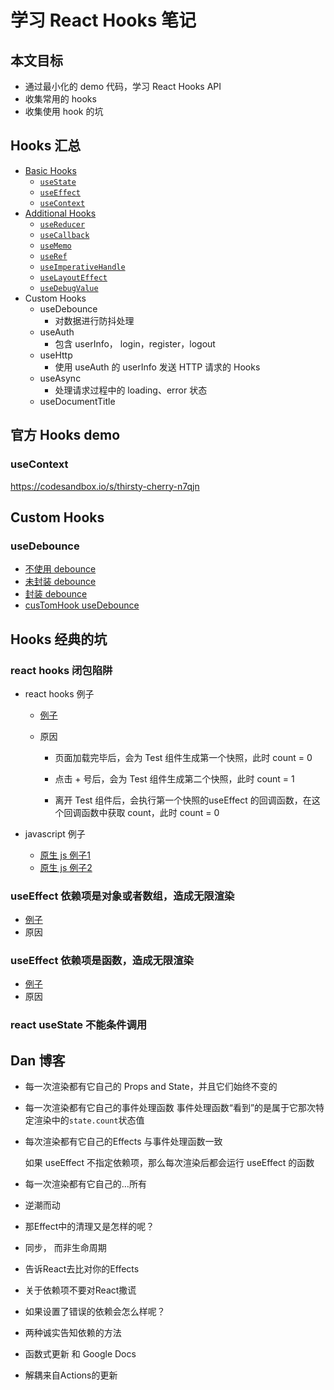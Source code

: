 # 学习 React Hooks 笔记

## 本文目标

- 通过最小化的 demo 代码，学习 React Hooks API
- 收集常用的 hooks
- 收集使用 hook 的坑



## Hooks 汇总

- [Basic Hooks](https://reactjs.org/docs/hooks-reference.html#basic-hooks)
  - [`useState`](https://reactjs.org/docs/hooks-reference.html#usestate)
  - [`useEffect`](https://reactjs.org/docs/hooks-reference.html#useeffect)
  - [`useContext`](https://reactjs.org/docs/hooks-reference.html#usecontext)
- [Additional Hooks](https://reactjs.org/docs/hooks-reference.html#additional-hooks)
  - [`useReducer`](https://reactjs.org/docs/hooks-reference.html#usereducer)
  - [`useCallback`](https://reactjs.org/docs/hooks-reference.html#usecallback)
  - [`useMemo`](https://reactjs.org/docs/hooks-reference.html#usememo)
  - [`useRef`](https://reactjs.org/docs/hooks-reference.html#useref)
  - [`useImperativeHandle`](https://reactjs.org/docs/hooks-reference.html#useimperativehandle)
  - [`useLayoutEffect`](https://reactjs.org/docs/hooks-reference.html#uselayouteffect)
  - [`useDebugValue`](https://reactjs.org/docs/hooks-reference.html#usedebugvalue)
- Custom Hooks
  - useDebounce
    - 对数据进行防抖处理
  - useAuth
    - 包含 userInfo， login，register，logout
  - useHttp
    - 使用 useAuth 的 userInfo 发送 HTTP 请求的 Hooks
  - useAsync
    - 处理请求过程中的 loading、error 状态
  - useDocumentTitle



## 官方 Hooks demo



### useContext

https://codesandbox.io/s/thirsty-cherry-n7qjn







## Custom Hooks

### useDebounce

- [不使用 debounce](https://jsbin.com/suyuyetutu/1/edit?html,js,console,output)
- [未封装 debounce](https://jsbin.com/zovuvidoze/1/edit?html,js,console,output)
- [封装 debounce](https://jsbin.com/fotuwoteti/1/edit?html,js,console,output)
- [cusTomHook useDebounce](https://codesandbox.io/s/trusting-oskar-o2mkf)





## Hooks 经典的坑

### react hooks 闭包陷阱

- react hooks 例子

  - [例子](https://codesandbox.io/s/interesting-swanson-pks22)

  - 原因

    - 页面加载完毕后，会为 Test 组件生成第一个快照，此时 count = 0

    - 点击 + 号后，会为 Test 组件生成第二个快照，此时 count = 1 

    - 离开 Test 组件后，会执行第一个快照的useEffect 的回调函数，在这个回调函数中获取 count，此时 count = 0
- javascript 例子
  - [原生 js 例子1](https://jsbin.com/sewadozadi/1/edit)
  - [原生 js 例子2](https://jsbin.com/tavatumima/1/edit?js,console,output)




### useEffect 依赖项是对象或者数组，造成无限渲染

- [例子](https://codesandbox.io/s/upbeat-einstein-ozqpe)
- 原因



### useEffect 依赖项是函数，造成无限渲染

- [例子](https://codesandbox.io/s/festive-sun-mzp7l)
- 原因





### react useState 不能条件调用





## Dan 博客

- 每一次渲染都有它自己的 Props and State，并且它们始终不变的

- 每一次渲染都有它自己的事件处理函数
  事件处理函数“看到”的是属于它那次特定渲染中的`state.count`状态值

- 每次渲染都有它自己的Effects
  与事件处理函数一致

  如果 useEffect 不指定依赖项，那么每次渲染后都会运行 useEffect 的函数

- 每一次渲染都有它自己的…所有

- 逆潮而动

- 那Effect中的清理又是怎样的呢？

- 同步， 而非生命周期

- 告诉React去比对你的Effects

- 关于依赖项不要对React撒谎

- 如果设置了错误的依赖会怎么样呢？

- 两种诚实告知依赖的方法

- 函数式更新 和 Google Docs

- 解耦来自Actions的更新



